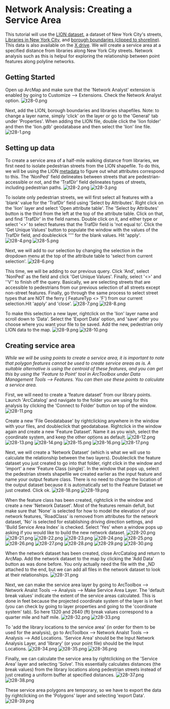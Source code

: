 # Network Analysis: Creating a Service Area 

This tutorial will use the [LION dataset](https://www1.nyc.gov/site/planning/data-maps/open-data/dwn-lion.page), a dataset of New York City's streets, [Libraries in New York City](https://data.cityofnewyork.us/Business/Library/p4pf-fyc4), and [borough boundaries (clipped to shoreline)](https://www1.nyc.gov/site/planning/data-maps/open-data/districts-download-metadata.page). This data is also available on the [X drive](https://github.com/CenterForSpatialResearch/gis_tutorials/blob/master/21_Connecting_to_X_Drive.md). We will create a service area at a specified distance from libraries along New York City streets. Network analysis such as this is helpul for exploring the relationship between point features along polyline networks. 

## Getting Started 
Open up ArcMap and make sure that the 'Network Analyst' extension is enabled by going to Customize --> Extensions. Check the Network Analyst option. 
![t28-0.png](https://github.com/tolaoniyangi/gis_tutorials/blob/master/Images/Tutorial_28/t28-0.png)

Next, add the LION, borough boundaries and libraries shapefiles. Note: to change a layer name, simply 'click' on the layer or go to the 'General' tab under 'Properties'. When adding the LION file, double click the 'lion folder' and then the 'lion.gdb' geodatabase and then select the 'lion' line file.
![t28-1.png](https://github.com/tolaoniyangi/gis_tutorials/blob/master/Images/Tutorial_28/t28-1.png)

## Setting up data
To create a service area of a half-mile walking distance from libraries, we first need to isolate pedestrian streets from the LION shapefile. To do this, we will be using the LION [metadata](https://www1.nyc.gov/assets/planning/download/pdf/data-maps/open-data/lion_metadata.pdf?r=17c) to figure out what attributes correspond to this. The 'NonPed' field delineates between streets that are pedestrian-accessible or not, and the 'TrafDir' field delineates types of streets, including pedestrian paths. 
![t28-2.png](https://github.com/tolaoniyangi/gis_tutorials/blob/master/Images/Tutorial_28/t28-2.png)
![t28-3.png](https://github.com/tolaoniyangi/gis_tutorials/blob/master/Images/Tutorial_28/t28-3.png)

To isolate only pedestrian streets, we will first select all features with a 'blank' value for the 'TrafDir' field using 'Select by Attributes'. Right click on the 'lion' layer and select 'Open attribute table'. The 'Select by Attributes' button is the third from the left at the top of the attribute table. Click on that, and find 'TrafDir' in the field names. Double click on it, and either type or select '<>' to select features that the TrafDir field is 'not equal to'. Click the 'Get Unique Values' button to populate the window with the values of the TrafDir field, and doubleckick '''' for the blank values. Hit 'apply'.
![t28-4.png](https://github.com/tolaoniyangi/gis_tutorials/blob/master/Images/Tutorial_28/t28-4.png)
![t28-5.png](https://github.com/tolaoniyangi/gis_tutorials/blob/master/Images/Tutorial_28/t28-5.png)

Next, we will add to our selection by changing the selection in the dropdown menu at the top of the attribute table to 'select from current selection'.
![t28-6.png](https://github.com/tolaoniyangi/gis_tutorials/blob/master/Images/Tutorial_28/t28-6.png)

This time, we will be adding to our previous query. Click 'And', select 'NonPed' as the field and click 'Get Unique Values'. Finally, select '<>' and ''V'' to finish off the query. Basically, we are selecting streets that are accessible to pedestrians from our previous selection of all streets except non-street features. Finally, go through the same process to select street types that are NOT the ferry ( FeatureTyp <> 'F') from our current selection.Hit 'apply' and 'close'.
![t28-7.png](https://github.com/tolaoniyangi/gis_tutorials/blob/master/Images/Tutorial_28/t28-7.png)
![t28-8.png](https://github.com/tolaoniyangi/gis_tutorials/blob/master/Images/Tutorial_28/t28-8.png)

To make this selection a new layer, rightclick on the 'lion' layer name and scroll down to 'Data'. Select the 'Export Data' option, and 'save' after you choose where you want your file to be saved. Add the new, pedestrian only LION data to the map.
![t28-9.png](https://github.com/tolaoniyangi/gis_tutorials/blob/master/Images/Tutorial_28/t28-9.png)
![t28-10.png](https://github.com/tolaoniyangi/gis_tutorials/blob/master/Images/Tutorial_28/t28-10.png)

## Creating service area
*While we will be using points to create a service area, it is important to note that polygon features cannot be used to create service areas as is. A suitable alternative is using the centroid of these features, and you can get this by using the 'Feature to Point' tool in ArcToolbox under Data Management Tools --> Features. You can then use these points to calculate a service area.*

First, we will need to create a 'feature dataset' from our library points. Launch 'ArcCatalog' and navigate to the folder you are using for this analysis by clicking the 'Connect to Folder' button on top of the window.
![t28-11.png](https://github.com/tolaoniyangi/gis_tutorials/blob/master/Images/Tutorial_28/t28-11.png)

Create a new 'File Geodatabase' by rightclicking anywhere in the window with your files, and doubleclick that geodatabase. Rightclick in the window again and create a new 'Feature Dataset'. Name it as you wish, select the coordinate system, and keep the other options as default. 
![t28-12.png](https://github.com/tolaoniyangi/gis_tutorials/blob/master/Images/Tutorial_28/t28-12.png)
![t28-13.png](https://github.com/tolaoniyangi/gis_tutorials/blob/master/Images/Tutorial_28/t28-13.png)
![t28-14.png](https://github.com/tolaoniyangi/gis_tutorials/blob/master/Images/Tutorial_28/t28-14.png)
![t28-15.png](https://github.com/tolaoniyangi/gis_tutorials/blob/master/Images/Tutorial_28/t28-15.png)
![t28-16.png](https://github.com/tolaoniyangi/gis_tutorials/blob/master/Images/Tutorial_28/t28-16.png)
![t28-17.png](https://github.com/tolaoniyangi/gis_tutorials/blob/master/Images/Tutorial_28/t28-17.png)

Next, we will create a 'Network Dataset' (which is what we will use to calculate the relationship between the two layers). Doubleclick the feature dataset you just created to go into that folder, right click in the window and 'import' a new 'Feature Class (single)'. In the window that pops up, select the pedestrian streets shapefile we created earlier as the input feature and name your output feature class. There is no need to change the location of the output dataset because it is automatically set to the Feature Dataset we just created. Click ok. 
![t28-18.png](https://github.com/tolaoniyangi/gis_tutorials/blob/master/Images/Tutorial_28/t28-18.png)
![t28-19.png](https://github.com/tolaoniyangi/gis_tutorials/blob/master/Images/Tutorial_28/t28-19.png)

When the feature class has been created, rightclick in the window and create a new 'Network Dataset'. Most of the features remain defult, but make sure that 'None' is selected for how to model the elevation of your network features, 'RoadClass' is removed from attributes for the network dataset, 'No' is selected for establishing driving direction settings, and 'Build Service Area Index' is checked. Select 'Yes' when a window pops up asking if you would like to build the new network dataset.
![t28-20.png](https://github.com/tolaoniyangi/gis_tutorials/blob/master/Images/Tutorial_28/t28-20.png)
![t28-21.png](https://github.com/tolaoniyangi/gis_tutorials/blob/master/Images/Tutorial_28/t28-21.png)
![t28-22.png](https://github.com/tolaoniyangi/gis_tutorials/blob/master/Images/Tutorial_28/t28-22.png)
![t28-23.png](https://github.com/tolaoniyangi/gis_tutorials/blob/master/Images/Tutorial_28/t28-23.png)
![t28-24.png](https://github.com/tolaoniyangi/gis_tutorials/blob/master/Images/Tutorial_28/t28-24.png)
![t28-25.png](https://github.com/tolaoniyangi/gis_tutorials/blob/master/Images/Tutorial_28/t28-25.png)
![t28-26.png](https://github.com/tolaoniyangi/gis_tutorials/blob/master/Images/Tutorial_28/t28-26.png)
![t28-27.png](https://github.com/tolaoniyangi/gis_tutorials/blob/master/Images/Tutorial_28/t28-27.png)
![t28-28.png](https://github.com/tolaoniyangi/gis_tutorials/blob/master/Images/Tutorial_28/t28-28.png)
![t28-29.png](https://github.com/tolaoniyangi/gis_tutorials/blob/master/Images/Tutorial_28/t28-29.png)
![t28-30.png](https://github.com/tolaoniyangi/gis_tutorials/blob/master/Images/Tutorial_28/t28-30.png)

When the network dataset has been created, close ArcCatalog and return to ArcMap. Add the network dataset to the map by clicking the 'Add Data' button as was done before. You only actually need the file with the _ND attached to the end, but we can add all files in the network dataset to look at their relationships.
![t28-31.png](https://github.com/tolaoniyangi/gis_tutorials/blob/master/Images/Tutorial_28/t28-31.png)

Next, we can make the service area layer by going to ArcToolbox --> Network Analst Tools --> Analysis --> Make Service Area Layer. The 'default break values' indicate the extent of the service areas calculated. This is done in feet because the projected coordinate system of the layer is in feet (you can check by going to layer properties and going to the 'coordinate system' tab). So here 1320 and 2640 (ft) break values correspond to a quarter mile and half mile. 
![t28-32.png](https://github.com/tolaoniyangi/gis_tutorials/blob/master/Images/Tutorial_28/t28-32.png)
![t28-33.png](https://github.com/tolaoniyangi/gis_tutorials/blob/master/Images/Tutorial_28/t28-33.png)

To 'add the library locations to the service area' (in order for them to be used for the analysis), go to ArcToolbox --> Network Analst Tools --> Analysis --> Add Locations. 'Service Area' should be the Input Network Analysis Layer, and 'library' (or your point file) should be the Input Locations. 
![t28-34.png](https://github.com/tolaoniyangi/gis_tutorials/blob/master/Images/Tutorial_28/t28-34.png)
![t28-35.png](https://github.com/tolaoniyangi/gis_tutorials/blob/master/Images/Tutorial_28/t28-35.png)
![t28-36.png](https://github.com/tolaoniyangi/gis_tutorials/blob/master/Images/Tutorial_28/t28-36.png)

Finally, we can calculate the service area by rightclicking on the 'Service Area' layer and selecting 'Solve'. This essentially calculates distances (the break values) from the library locations along pedestrian streets instead of just creating a uniform buffer at specified distances.
![t28-37.png](https://github.com/tolaoniyangi/gis_tutorials/blob/master/Images/Tutorial_28/t28-37.png)
![t28-38.png](https://github.com/tolaoniyangi/gis_tutorials/blob/master/Images/Tutorial_28/t28-38.png)

These service area polygons are temporary, so we have to export the data by rightclicking on the 'Polygons' layer and selecting 'export Data'. 
![t28-39.png](https://github.com/tolaoniyangi/gis_tutorials/blob/master/Images/Tutorial_28/t28-39.png)
